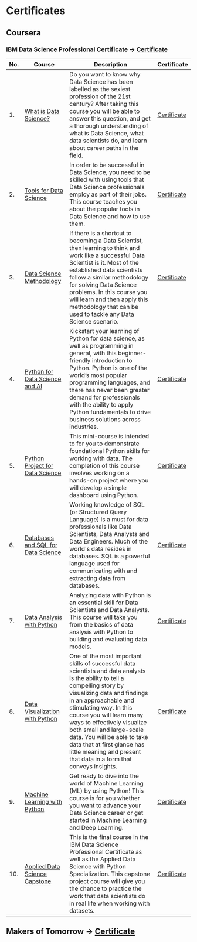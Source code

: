 # Certificates

## Coursera

### IBM Data Science Professional Certificate → [Certificate](Coursera%20-%20IBM%20Data%20Science%20Professional%20Certificate.pdf)

| No. | Course                                                                                  | Description                                                                                                                                                                                                                                                                                                                                                                                                                        | Certificate                                                                                    |
| --- | --------------------------------------------------------------------------------------- | ---------------------------------------------------------------------------------------------------------------------------------------------------------------------------------------------------------------------------------------------------------------------------------------------------------------------------------------------------------------------------------------------------------------------------------- | ---------------------------------------------------------------------------------------------- |
| 1.  | [What is Data Science?](1._What_is_Data_Science)                                        | Do you want to know why Data Science has been labelled as the sexiest profession of the 21st century? After taking this course you will be able to answer this question, and get a thorough understanding of what is Data Science, what data scientists do, and learn about career paths in the field.                                                                                                                             | [Certificate](Coursera%20-%20What%20is%20Data%20Science.pdf)                                   |
| 2.  | [Tools for Data Science](2._Tools_for_Data_Science)                                     | In order to be successful in Data Science, you need to be skilled with using tools that Data Science professionals employ as part of their jobs. This course teaches you about the popular tools in Data Science and how to use them.                                                                                                                                                                                              | [Certificate](Coursera%20-%20Tools%20for%20Data%20Science.pdf)                                 |
| 3.  | [Data Science Methodology](3._Data_Science_Methodology)                                 | If there is a shortcut to becoming a Data Scientist, then learning to think and work like a successful Data Scientist is it. Most of the established data scientists follow a similar methodology for solving Data Science problems. In this course you will learn and then apply this methodology that can be used to tackle any Data Science scenario.                                                                           | [Certificate](Coursera%20-%20Data%20Science%20Methodology.pdf)                                 |
| 4.  | [Python for Data Science and AI](4._Python_for_Data_Science,_AI_&_Development)          | Kickstart your learning of Python for data science, as well as programming in general, with this beginner-friendly introduction to Python. Python is one of the world’s most popular programming languages, and there has never been greater demand for professionals with the ability to apply Python fundamentals to drive business solutions across industries.                                                                 | [Certificate](Coursera%20-%20Python%20for%20Data%20Science%2C%20AI%20%26%20Development.pdf)    |
| 5.  | [Python Project for Data Science](5._Python_Project_for_Data_Science)                   | This mini-course is intended to for you to demonstrate foundational Python skills for working with data. The completion of this course involves working on a hands-on project where you will develop a simple dashboard using Python.                                                                                                                                                                                              | [Certificate](Coursera%20-%20Python%20Project%20for%20Data%20Science.pdf)                      |
| 6.  | [Databases and SQL for Data Science](6._Databases_and_SQL_for_Data_Science_with_Python) | Working knowledge of SQL (or Structured Query Language) is a must for data professionals like Data Scientists, Data Analysts and Data Engineers. Much of the world's data resides in databases. SQL is a powerful language used for communicating with and extracting data from databases.                                                                                                                                         | [Certificate](Coursera%20-%20Databases%20and%20SOL%20for%20Data%20Science%20with%20Python.pdf) |
| 7.  | [Data Analysis with Python](7._Data_Analysis_with_Python)                               | Analyzing data with Python is an essential skill for Data Scientists and Data Analysts. This course will take you from the basics of data analysis with Python to building and evaluating data models.                                                                                                                                                                                                                             | [Certificate](Coursera%20-%20Data%20Analysis%20with%20Python.pdf)                              |
| 8.  | [Data Visualization with Python](8._Data_Visualization_with_Python)                     | One of the most important skills of successful data scientists and data analysts is the ability to tell a compelling story by visualizing data and findings in an approachable and stimulating way. In this course you will learn many ways to effectively visualize both small and large-scale data. You will be able to take data that at first glance has little meaning and present that data in a form that conveys insights. | [Certificate](Coursera%20-%20Data%20Visualization%20with%20Python.pdf)                         |
| 9.  | [Machine Learning with Python](9._Machine_Learning_with_Python)                         | Get ready to dive into the world of Machine Learning (ML) by using Python! This course is for you whether you want to advance your Data Science career or get started in Machine Learning and Deep Learning.                                                                                                                                                                                                                       | [Certificate](Coursera%20-%20Machine%20Learning%20with%20Python.pdf)                                                                                   |
| 10. | [Applied Data Science Capstone](10._Applied_Data_Science_Capstone)                      | This is the final course in the IBM Data Science Professional Certificate as well as the Applied Data Science with Python Specialization. This capstone project course will give you the chance to practice the work that data scientists do in real life when working with datasets.                                                                                                                                              | [Certificate](Coursera%20-%20Applied%20Data%20Science%20Capstone.pdf)                          |

## Makers of Tomorrow → [Certificate](Makers%20of%20Tomorrow.pdf) 
